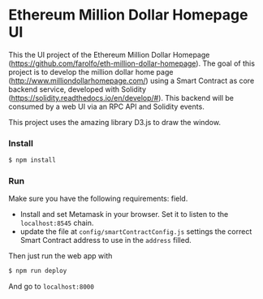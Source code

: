 Ethereum Million Dollar Homepage UI
=====================

This the UI project of the Ethereum Million Dollar Homepage (https://github.com/farolfo/eth-million-dollar-homepage).
The goal of this project is to develop the million dollar home page (http://www.milliondollarhomepage.com/) using a Smart Contract as core backend service, developed with Solidity (https://solidity.readthedocs.io/en/develop/#). This backend will be consumed by a web UI via an RPC API and Solidity events.

This project uses the amazing library D3.js to draw the window.

### Install

```bash
$ npm install
```

### Run

Make sure you have the following requirements:  field.

* Install and set Metamask in your browser. Set it to listen to the `localhost:8545` chain.
* update the file at `config/smartContractConfig.js` settings the correct Smart Contract address to use in the `address` filled.

Then just run the web app with

```bash
$ npm run deploy
```

And go to `localhost:8000`
